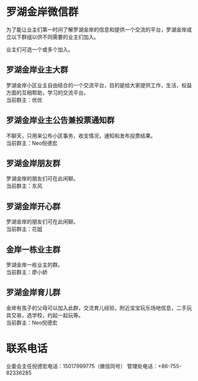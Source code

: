 # 罗湖金岸微信群

为了能让业主们第一时间了解罗湖金岸的信息和提供一个交流的平台，罗湖金岸成立以下群组以供不同需要的业主们加入。

业主们可选一个或多个加入。
  
  
  
  
## 罗湖金岸业主大群
罗湖金岸小区业主自由结合的一个交流平台，目的是给大家提供工作，生活，权益方面的互相帮助，学习的交流平台。  
当前群主：优优
  
  
  
  
  ## 罗湖金岸业主公告兼投票通知群
不聊天，只用来公布小区事务，收支情况，通知和发布投票结果。  
当前群主：Neo倪德宏  
  
  
  
  
## 罗湖金岸朋友群
罗湖金岸的朋友们可在此闲聊。  
当前群主：东风
  
  
  
  
## 罗湖金岸开心群
罗湖金岸的朋友们可在此闲聊。  
当前群主：花姐
  
  
  
  
## 金岸一栋业主群
罗湖金岸一栋业主的群。  
当前群主：廖小娇
  
  
  
  

  
  
  
  
## 罗湖金岸育儿群
金岸有孩子的父母可以加入此群，交流育儿经验，附近宝宝玩乐场地信息，二手玩具交易，选学校，约起一起玩等。  
当前群主：Neo倪德宏  
  
  
  
  
# 联系电话
业委会主任倪德宏电话：15017999775（微信同号）
管理处电话：+86-755-82336285



